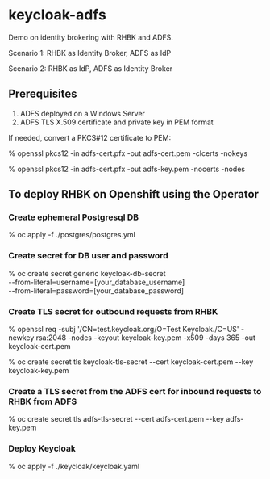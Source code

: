 # keycloak-adfs

Demo on identity brokering with RHBK and ADFS.

Scenario 1: RHBK as Identity Broker, ADFS as IdP

Scenario 2: RHBK as IdP, ADFS as Identity Broker

## Prerequisites
1. ADFS deployed on a Windows Server
2. ADFS TLS X.509 certificate and private key in PEM format

If needed, convert a PKCS#12 certificate to PEM:

% openssl pkcs12 -in adfs-cert.pfx -out adfs-cert.pem -clcerts -nokeys

% openssl pkcs12 -in adfs-cert.pfx -out adfs-key.pem -nocerts -nodes

## To deploy RHBK on Openshift using the Operator

### Create ephemeral Postgresql DB
% oc apply -f ./postgres/postgres.yml

### Create secret for DB user and password
% oc create secret generic keycloak-db-secret \
  --from-literal=username=[your_database_username] \
  --from-literal=password=[your_database_password]

### Create TLS secret for outbound requests from RHBK
% openssl req -subj '/CN=test.keycloak.org/O=Test Keycloak./C=US' -newkey rsa:2048 -nodes -keyout keycloak-key.pem -x509 -days 365 -out keycloak-cert.pem

% oc create secret tls keycloak-tls-secret --cert keycloak-cert.pem --key keycloak-key.pem

### Create a TLS secret from the ADFS cert for inbound requests to RHBK from ADFS
% oc create secret tls adfs-tls-secret --cert adfs-cert.pem --key adfs-key.pem

### Deploy Keycloak
% oc apply -f ./keycloak/keycloak.yaml





